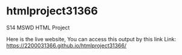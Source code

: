 # htmlproject31366
S14 MSWD HTML Project

Here is the live website, You can access this output by this link 
Link: https://2200031366.github.io/htmlproject31366/
